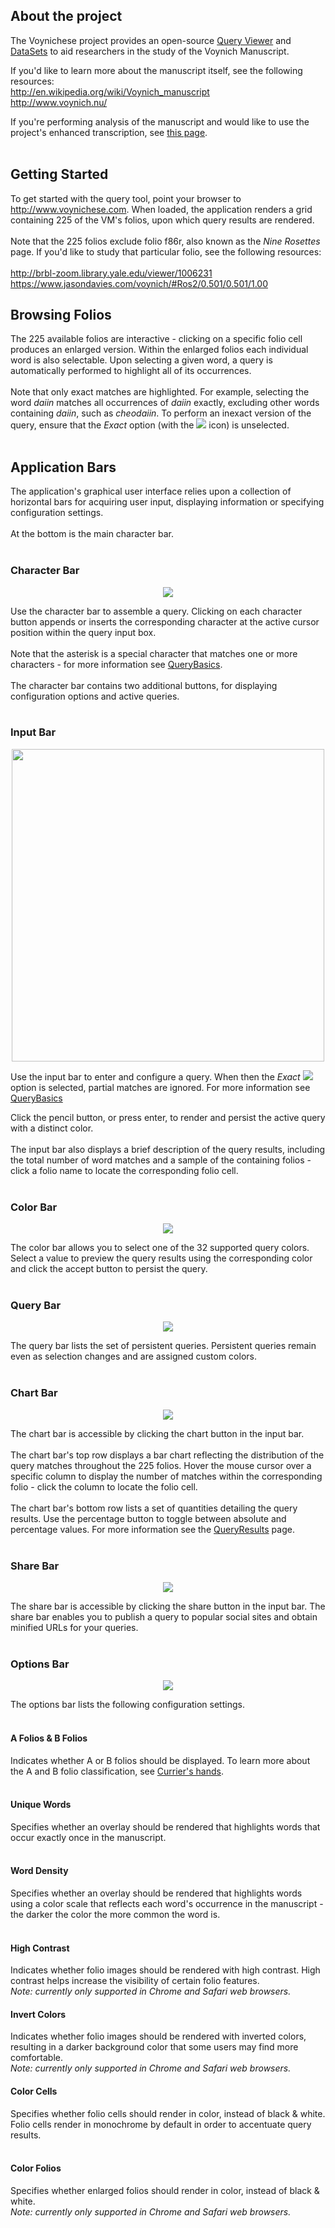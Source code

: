 ## About the project ##

The Voynichese project provides an open-source [Query Viewer](http://www.voynichese.com) and [DataSets](DataSets.md) to aid researchers in the study of the Voynich Manuscript.

If you'd like to learn more about the manuscript itself, see the following resources:
<br>
<a href='http://en.wikipedia.org/wiki/Voynich_manuscript'>http://en.wikipedia.org/wiki/Voynich_manuscript</a>
<br>
<a href='http://www.voynich.nu/'>http://www.voynich.nu/</a>

If you're performing analysis of the manuscript and would like to use the project's enhanced transcription, see <a href='DataSets.md'>this page</a>.<br>
<br>
<h2>Getting Started</h2>

To get started with the query tool, point your browser to <a href='http://www.voynichese.com'>http://www.voynichese.com</a>. When loaded, the application renders a grid containing 225 of the VM's folios, upon which query results are rendered.<br>
<br>
Note that the 225 folios exclude folio f86r, also known as the <i>Nine Rosettes</i> page. If you'd like to study that particular folio, see the following resources:<br>
<br>
<a href='http://brbl-zoom.library.yale.edu/viewer/1006231'>http://brbl-zoom.library.yale.edu/viewer/1006231</a>
<br>
<a href='https://www.jasondavies.com/voynich/#Ros2/0.501/0.501/1.00'>https://www.jasondavies.com/voynich/#Ros2/0.501/0.501/1.00</a>

<h2>Browsing Folios</h2>

The 225 available folios are interactive - clicking on a specific folio cell produces an enlarged version. Within the enlarged folios each individual word is also selectable. Upon selecting a given word, a query is automatically performed to highlight all of its occurrences.<br>
<br>
Note that only exact matches are highlighted. For example, selecting the word <i>daiin</i> matches all occurrences of <i>daiin</i> exactly, excluding other words containing <i>daiin</i>, such as <i>cheodaiin</i>. To perform an inexact version of the query, ensure that the <i>Exact</i> option (with the <img src='http://wiki.voynichese.googlecode.com/git/bullseye.png' /> icon) is unselected.<br>
<br>
<h2>Application Bars</h2>

The application's graphical user interface relies upon a collection of horizontal bars for acquiring user input, displaying information or specifying configuration settings.<br>
<br>
At the bottom is the main character bar.<br>
<br>
<h3>Character Bar</h3>
<p align='center'><img src='http://wiki.voynichese.googlecode.com/git/character_bar.png' /></p>

Use the character bar to assemble a query. Clicking on each character button appends or inserts the corresponding character at the active cursor position within the query input box.<br>
<br>
Note that the asterisk is a special character that matches one or more characters - for more information see <a href='QueryBasics.md'>QueryBasics</a>.<br>
<br>
The character bar contains two additional buttons, for displaying configuration options and active queries.<br>
<br>
<h3>Input Bar</h3>
<p align='center'><img src='http://wiki.voynichese.googlecode.com/git/input_bar.png' width='500px' /></p>

Use the input bar to enter and configure a query. When then the <i>Exact</i> <img src='http://wiki.voynichese.googlecode.com/git/bullseye.png' /> option is selected, partial matches are ignored. For more information see <a href='QueryBasics.md'>QueryBasics</a>

Click the pencil button, or press enter, to render and persist the active query with a distinct color.<br>
<br>
The input bar also displays a brief description of the query results, including the total number of word matches and a sample of the containing folios - click a folio name to locate the corresponding folio cell.<br>
<br>
<h3>Color Bar</h3>
<p align='center'><img src='http://wiki.voynichese.googlecode.com/git/color_bar.png' /></p>

The color bar allows you to select one of the 32 supported query colors. Select a value to preview the query results using the corresponding color and click the accept button to persist the query.<br>
<br>
<h3>Query Bar</h3>
<p align='center'><img src='http://wiki.voynichese.googlecode.com/git/query_bar.png' /></p>

The query bar lists the set of persistent queries. Persistent queries remain even as selection changes and are assigned custom colors.<br>
<br>
<h3>Chart Bar</h3>
<p align='center'><img src='http://wiki.voynichese.googlecode.com/git/chart_bar.png' /></p>

The chart bar is accessible by clicking the chart button in the input bar.<br>
<br>
The chart bar's top row displays a bar chart reflecting the distribution of the query matches throughout the 225 folios. Hover the mouse cursor over a specific column to display the number of matches within the corresponding folio - click the column to locate the folio cell.<br>
<br>
The chart bar's bottom row lists a set of quantities detailing the query results. Use the percentage button to toggle between absolute and percentage values. For more information see the <a href='QueryResults.md'>QueryResults</a> page.<br>
<br>
<h3>Share Bar</h3>
<p align='center'><img src='http://wiki.voynichese.googlecode.com/git/share_bar.png' /></p>

The share bar is accessible by clicking the share button in the input bar. The share bar enables you to publish a query to popular social sites and obtain minified URLs for your queries.<br>
<br>
<h3>Options Bar</h3>
<p align='center'><img src='http://wiki.voynichese.googlecode.com/git/options_bar.png' /></p>

The options bar lists the following configuration settings.<br>
<br>
<h4>A Folios & B Folios</h4>
Indicates whether A or B folios should be displayed. To learn more about the A and B folio classification, see <a href='http://voynich.nu/writing.html#hands'>Currier's hands</a>.<br>
<br>
<h4>Unique Words</h4>
Specifies whether an overlay should be rendered that highlights words that occur exactly once in the manuscript.<br>
<br>
<h4>Word Density</h4>
Specifies whether an overlay should be rendered  that highlights words using a color scale that reflects each word's occurrence in the manuscript - the darker the color the more common the word is.<br>
<br>
<h4>High Contrast</h4>
Indicates whether folio images should be rendered with high contrast. High contrast helps increase the visibility of certain folio features.<br><i>Note: currently only supported in Chrome and Safari web browsers.</i>

<h4>Invert Colors</h4>
Indicates whether folio images should be rendered with inverted colors, resulting in a darker background color that some users may find more comfortable.<br><i>Note: currently only supported in Chrome and Safari web browsers.</i>

<h4>Color Cells</h4>
Specifies whether folio cells should render in color, instead of black & white. Folio cells render in monochrome by default in order to accentuate query results.<br>
<br>
<h4>Color Folios</h4>
Specifies whether enlarged folios should render in color, instead of black & white.<br><i>Note: currently only supported in Chrome and Safari web browsers.</i>
